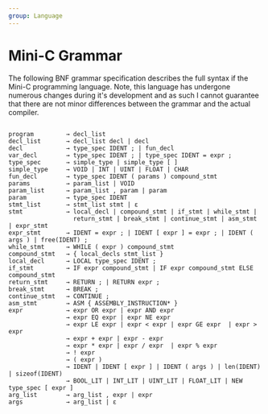 ```yaml
---
group: Language
---
```

# Mini-C Grammar
The following BNF grammar specification describes the full syntax if the Mini-C programming language. Note, this language has undergone numerous changes during it's development and as such I cannot guarantee that there are not minor differences between the grammar and the actual compiler. 

<pre>
<code>
program			→ decl_list
decl_list		→ decl_list decl | decl
decl			→ type_spec IDENT ; | fun_decl
var_decl		→ type_spec IDENT ; | type_spec IDENT = expr ;
type_spec		→ simple_type | simple_type [ ]
simple_type     → VOID | INT | UINT | FLOAT | CHAR
fun_decl		→ type_spec IDENT ( params ) compound_stmt
params			→ param_list | VOID
param_list		→ param_list , param | param
param			→ type_spec IDENT 
stmt_list		→ stmt_list stmt | ε
stmt			→ local_decl | compound_stmt | if_stmt | while_stmt | 
				  return_stmt | break_stmt | continue_stmt | asm_stmt | expr_stmt
expr_stmt		→ IDENT = expr ; | IDENT [ expr ] = expr ; | IDENT ( args ) | free(IDENT) ;
while_stmt		→ WHILE ( expr ) compound_stmt
compound_stmt	→ { local_decls stmt_list }
local_decl		→ LOCAL type_spec IDENT ;
if_stmt			→ IF expr compound_stmt | IF expr compound_stmt ELSE compound_stmt 
return_stmt		→ RETURN ; | RETURN expr ;
break_stmt	    → BREAK ;
continue_stmt   → CONTINUE ;
asm_stmt        → ASM { ASSEMBLY_INSTRUCTION* }
expr			→ expr OR expr | expr AND expr
				→ expr EQ expr | expr NE expr 
				→ expr LE expr | expr < expr | expr GE expr  | expr > expr
				→ expr + expr | expr - expr 
				→ expr * expr | expr / expr  | expr % expr
				→ ! expr
				→ ( expr )
				→ IDENT | IDENT [ expr ] | IDENT ( args ) | len(IDENT) | sizeof(IDENT)
				→ BOOL_LIT | INT_LIT | UINT_LIT | FLOAT_LIT | NEW type_spec [ expr ]
arg_list		→ arg_list , expr | expr
args			→ arg_list | ε
</code>
</pre>